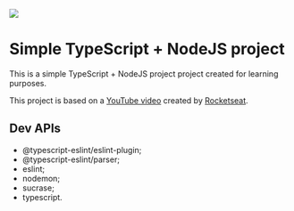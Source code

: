 ![](https://david-dm.org/brunoparolini/tsnode.svg)

# Simple TypeScript + NodeJS project
This is a simple TypeScript + NodeJS project project created for learning purposes.

This project is based on a [YouTube video](https://www.youtube.com/watch?v=aTf8QTjw4RE&t=843s) created by [Rocketseat](https://www.youtube.com/channel/UCSfwM5u0Kce6Cce8_S72olg).

## Dev APIs
- @typescript-eslint/eslint-plugin;
- @typescript-eslint/parser;
- eslint;
- nodemon;
- sucrase;
- typescript.